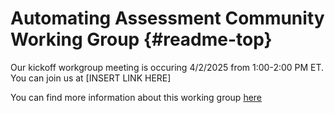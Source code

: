 # Automating Assessment Community Working Group {#readme-top}
Our kickoff workgroup meeting is occuring 4/2/2025 from 1:00-2:00 PM ET. 
You can join us at [INSERT LINK HERE]

You can find more information about this working group [here](./plan.md)
